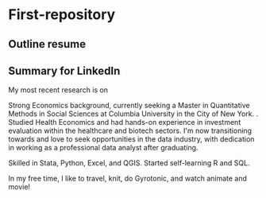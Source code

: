 # First-repository

## Outline resume

## Summary for LinkedIn

My most recent research is on 

Strong Economics background, currently seeking a Master in Quantitative Methods in Social Sciences at Columbia University in the City of New York. . Studied Health Economics and had hands-on experience in investment evaluation within the healthcare and biotech sectors. I'm now transitioning towards and love to seek opportunities in the data industry, with dedication in working as a professional data analyst after graduating. 

Skilled in Stata, Python, Excel, and QGIS. Started self-learning R and SQL.

In my free time, I like to travel, knit, do Gyrotonic, and watch animate and movie!
